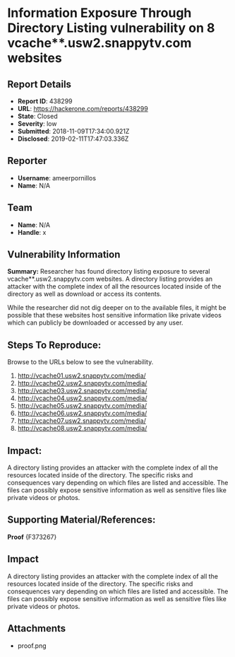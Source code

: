 # Information Exposure Through Directory Listing vulnerability on 8 vcache**.usw2.snappytv.com websites

## Report Details
- **Report ID**: 438299
- **URL**: https://hackerone.com/reports/438299
- **State**: Closed
- **Severity**: low
- **Submitted**: 2018-11-09T17:34:00.921Z
- **Disclosed**: 2019-02-11T17:47:03.336Z

## Reporter
- **Username**: ameerpornillos
- **Name**: N/A

## Team
- **Name**: N/A
- **Handle**: x

## Vulnerability Information
**Summary:** Researcher has found directory listing exposure to several vcache**.usw2.snappytv.com websites. A directory listing provides an attacker with the complete index of all the resources located inside of the directory as well as download or access its contents. 

While the researcher did not dig deeper on to the available files, it might be possible that these websites host sensitive information like private videos which can publicly be downloaded or accessed by any user.

## Steps To Reproduce:

Browse to the URLs below to see the vulnerability.

1. http://vcache01.usw2.snappytv.com/media/
2. http://vcache02.usw2.snappytv.com/media/
3. http://vcache03.usw2.snappytv.com/media/
4. http://vcache04.usw2.snappytv.com/media/
5. http://vcache05.usw2.snappytv.com/media/
6. http://vcache06.usw2.snappytv.com/media/
7. http://vcache07.usw2.snappytv.com/media/
8. http://vcache08.usw2.snappytv.com/media/

## Impact:
A directory listing provides an attacker with the complete index of all the resources located inside of the directory. The specific risks and consequences vary depending on which files are listed and accessible. The files can possibly expose sensitive information as well as sensitive files like private videos or photos.

## Supporting Material/References:
**Proof**
{F373267}

## Impact

A directory listing provides an attacker with the complete index of all the resources located inside of the directory. The specific risks and consequences vary depending on which files are listed and accessible. The files can possibly expose sensitive information as well as sensitive files like private videos or photos.

## Attachments
- proof.png
